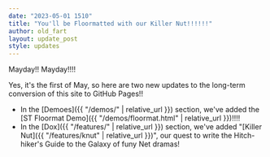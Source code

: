 ```yaml
---
date: "2023-05-01 1510"
title: "You'll be Floormatted with our Killer Nut!!!!!!"
author: old_fart
layout: update_post
style: updates
---
```

Mayday!! Mayday!!!! 

Yes, it's the first of May, so here are two new updates to the long-term conversion of this site to GitHub Pages!!

* In the [Demoes]({{ "/demos/" | relative_url }}) section, we've added the [ST Floormat Demo]({{ "/demos/floormat.html" | relative_url }})!!!!
* In the [Dox]({{ "/features/" | relative_url }}) section, we've added "[Killer Nut]({{ "/features/knut" | relative_url }})", our quest to write the Hitch-hiker's Guide to the Galaxy of funy Net dramas!
